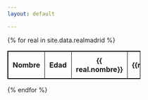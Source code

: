 ```yaml
---
layout: default

---
```


<table style="width: 60%; border: 1px solid black; border-collapse: collapse;">
   <th style="border: 1px solid; padding: 10px;">Nombre</th>
   <th style="border: 1px solid; padding: 10px;">Edad</th>
   {% for real in site.data.realmadrid  %}
   <th style="border: 1px solid; padding: 10px;">{{ real.nombre}} </th>  
   <th style="border: 1px solid; padding: 10px;">{{real.edad}} </th>
</table>


{% endfor %}